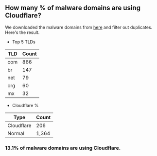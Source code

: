 ## How many % of malware domains are using Cloudflare?


We downloaded the malware domains from [here](https://urlhaus.abuse.ch) and filter out duplicates.
Here's the result.


[//]: # (start replacement)


- Top 5 TLDs

| TLD | Count |
| --- | --- |
| com | 866 |
| br | 147 |
| net | 79 |
| org | 60 |
| mx | 32 |


- Cloudflare %

| Type | Count |
| --- | --- |
| Cloudflare | 206 |
| Normal | 1,364 |


### 13.1% of malware domains are using Cloudflare.